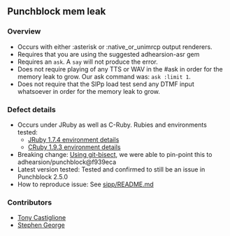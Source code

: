 ## Punchblock mem leak

### Overview
* Occurs with either :asterisk or :native_or_unimrcp output renderers.
* Requires that you are using the suggested adhearsion-asr gem
* Requires an `ask`.  A `say` will not produce the error.
* Does not require playing of any TTS or WAV in the #ask in order for the memory leak to grow.  Our ask command was:  `ask :limit 1`.
* Does not require that the SIPp load test send any DTMF input whatsoever in order for the memory leak to grow.

### Defect details
* Occurs under JRuby as well as C-Ruby.  Rubies and environments tested:
   * [JRuby 1.7.4 environment details](environments/jruby-1.7.4/README.md)
   * [CRuby 1.9.3 environment details](environments/ruby-1.9.3-p392/README.md)
* Breaking change: [Using git-bisect](https://mojolingo.com/blog/2013/using-git-bisect-to-troubleshoot-ruby-gems/), we were able to pin-point this to adhearsion/punchblock@f939eca  
* Latest version tested: Tested and confirmed to still be an issue in Punchblock 2.5.0
* How to reproduce issue:  See [sipp/README.md](sipp/README.md)

### Contributors

* [Tony Castiglione](https://github.com/runningferret)
* [Stephen George](https://github.com/sfgeorge)

